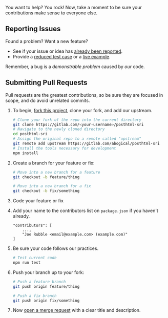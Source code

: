You want to help? You rock! Now, take a moment to be sure your contributions make sense to everyone else.

## Reporting Issues

Found a problem? Want a new feature?

- See if your issue or idea has [already been reported].
- Provide a [reduced test case] or a [live example].

Remember, a bug is a _demonstrable problem_ caused by _our_ code.

## Submitting Pull Requests

Pull requests are the greatest contributions, so be sure they are focused in scope, and do avoid unrelated commits.

1. To begin, [fork this project], clone your fork, and add our upstream.
	```bash
	# Clone your fork of the repo into the current directory
	git clone https://gitlab.com/<your-username>/posthtml-sri
	# Navigate to the newly cloned directory
	cd posthtml-sri
	# Assign the original repo to a remote called "upstream"
	git remote add upstream https://gitlab.com/abogical/posthtml-sri
	# Install the tools necessary for development
	npm install
	```

2. Create a branch for your feature or fix:
	```bash
	# Move into a new branch for a feature
	git checkout -b feature/thing
	```
	```bash
	# Move into a new branch for a fix
	git checkout -b fix/something
	```

3. Code your feature or fix

4. Add your name to the contributors list on `package.json` if you haven't already.
	```
	"contributors": [
		...,
		"Joe Rubble <email@example.com> (example.com)"
	]
	```

5. Be sure your code follows our practices.
	```bash
	# Test current code
	npm run test
	```

6. Push your branch up to your fork:
	```bash
	# Push a feature branch
	git push origin feature/thing
	```
	```bash
	# Push a fix branch
	git push origin fix/something
	```

7. Now [open a merge request] with a clear title and description.

[already been reported]: -/issues
[fork this project]:     -/forks/new
[live example]:          http://codepen.io/pen
[open a merge request]:   https://docs.gitlab.com/ee/user/project/merge_requests/creating_merge_requests.html	
[reduced test case]:     https://css-tricks.com/reduced-test-cases/
